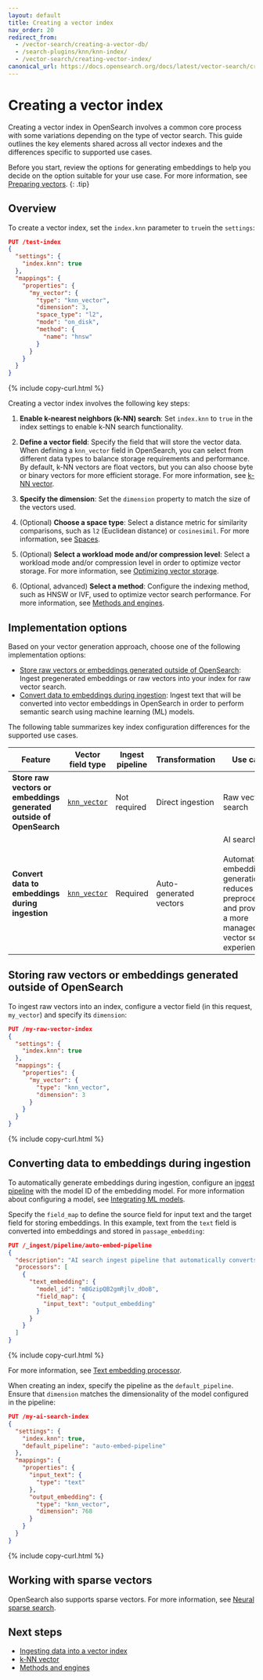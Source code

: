 ```yaml
---
layout: default
title: Creating a vector index
nav_order: 20
redirect_from:
  - /vector-search/creating-a-vector-db/
  - /search-plugins/knn/knn-index/
  - /vector-search/creating-vector-index/
canonical_url: https://docs.opensearch.org/docs/latest/vector-search/creating-vector-index/
---
```


# Creating a vector index

Creating a vector index in OpenSearch involves a common core process with some variations depending on the type of vector search. This guide outlines the key elements shared across all vector indexes and the differences specific to supported use cases.

Before you start, review the options for generating embeddings to help you decide on the option suitable for your use case. For more information, see [Preparing vectors]({{site.url}}{{site.baseurl}}/vector-search/getting-started/vector-search-options/).
{: .tip}

## Overview

To create a vector index, set the `index.knn` parameter to `true`in the `settings`:

```json
PUT /test-index
{
  "settings": {
    "index.knn": true
  },
  "mappings": {
    "properties": {
      "my_vector": {
        "type": "knn_vector",
        "dimension": 3,
        "space_type": "l2",
        "mode": "on_disk",
        "method": {
          "name": "hnsw"
        }     
      }
    }
  }
}
```
{% include copy-curl.html %}


Creating a vector index involves the following key steps:

1. **Enable k-nearest neighbors (k-NN) search**:
   Set `index.knn` to `true` in the index settings to enable k-NN search functionality.

1. **Define a vector field**:
   Specify the field that will store the vector data. When defining a `knn_vector` field in OpenSearch, you can select from different data types to balance storage requirements and performance. By default, k-NN vectors are float vectors, but you can also choose byte or binary vectors for more efficient storage. For more information, see [k-NN vector]({{site.url}}{{site.baseurl}}/field-types/supported-field-types/knn-vector/).

1. **Specify the dimension**:
   Set the `dimension` property to match the size of the vectors used.

1. (Optional) **Choose a space type**:
   Select a distance metric for similarity comparisons, such as `l2` (Euclidean distance) or `cosinesimil`. For more information, see [Spaces]({{site.url}}{{site.baseurl}}/field-types/supported-field-types/knn-spaces/).

1. (Optional) **Select a workload mode and/or compression level**:
   Select a workload mode and/or compression level in order to optimize vector storage. For more information, see [Optimizing vector storage]({{site.url}}{{site.baseurl}}/vector-search/optimizing-storage/).

1. (Optional, advanced) **Select a method**:
   Configure the indexing method, such as HNSW or IVF, used to optimize vector search performance. For more information, see [Methods and engines]({{site.url}}{{site.baseurl}}/field-types/supported-field-types/knn-methods-engines/).

## Implementation options

Based on your vector generation approach, choose one of the following implementation options:

- [Store raw vectors or embeddings generated outside of OpenSearch](#storing-raw-vectors-or-embeddings-generated-outside-of-opensearch): Ingest pregenerated embeddings or raw vectors into your index for raw vector search.  
- [Convert data to embeddings during ingestion](#converting-data-to-embeddings-during-ingestion): Ingest text that will be converted into vector embeddings in OpenSearch in order to perform semantic search using machine learning (ML) models. 

The following table summarizes key index configuration differences for the supported use cases.

| Feature                  | Vector field type | Ingest pipeline | Transformation     | Use case   |
|--------------------------|-----------------------|---------------------|-------------------------|-------------------------|
| **Store raw vectors or embeddings generated outside of OpenSearch**   | [`knn_vector`]({{site.url}}{{site.baseurl}}/field-types/supported-field-types/knn-vector/)         | Not required        | Direct ingestion        | Raw vector search   |
| **Convert data to embeddings during ingestion**      | [`knn_vector`]({{site.url}}{{site.baseurl}}/field-types/supported-field-types/knn-vector/)         | Required            | Auto-generated vectors  | AI search <br><br> Automating embedding generation reduces data preprocessing and provides a more managed vector search experience.     |

## Storing raw vectors or embeddings generated outside of OpenSearch

To ingest raw vectors into an index, configure a vector field (in this request, `my_vector`) and specify its `dimension`:

```json
PUT /my-raw-vector-index
{
  "settings": {
    "index.knn": true
  },
  "mappings": {
    "properties": {
      "my_vector": {
        "type": "knn_vector",
        "dimension": 3
      }
    }
  }
}
```
{% include copy-curl.html %}

## Converting data to embeddings during ingestion

To automatically generate embeddings during ingestion, configure an [ingest pipeline]({{site.url}}{{site.baseurl}}/api-reference/ingest-apis/index/) with the model ID of the embedding model. For more information about configuring a model, see [Integrating ML models]({{site.url}}{{site.baseurl}}/ml-commons-plugin/integrating-ml-models/).

Specify the `field_map` to define the source field for input text and the target field for storing embeddings. In this example, text from the `text` field is converted into embeddings and stored in `passage_embedding`:

```json
PUT /_ingest/pipeline/auto-embed-pipeline
{
  "description": "AI search ingest pipeline that automatically converts text to embeddings",
  "processors": [
    {
      "text_embedding": {
        "model_id": "mBGzipQB2gmRjlv_dOoB",
        "field_map": {
          "input_text": "output_embedding"
        }
      }
    }
  ]
}
```
{% include copy-curl.html %}

For more information, see [Text embedding processor]({{site.url}}{{site.baseurl}}/api-reference/ingest-apis/processors/text-embedding/).

When creating an index, specify the pipeline as the `default_pipeline`. Ensure that `dimension` matches the dimensionality of the model configured in the pipeline:

```json
PUT /my-ai-search-index
{
  "settings": {
    "index.knn": true,
    "default_pipeline": "auto-embed-pipeline"
  },
  "mappings": {
    "properties": {
      "input_text": {
        "type": "text"
      },
      "output_embedding": {
        "type": "knn_vector",
        "dimension": 768
      }
    }
  }
}
```
{% include copy-curl.html %}

## Working with sparse vectors

OpenSearch also supports sparse vectors. For more information, see [Neural sparse search]({{site.url}}{{site.baseurl}}/vector-search/ai-search/neural-sparse-search/).

## Next steps

- [Ingesting data into a vector index]({{site.url}}{{site.baseurl}}/vector-search/searching-data/)
- [k-NN vector]({{site.url}}{{site.baseurl}}/field-types/supported-field-types/knn-vector/)
- [Methods and engines]({{site.url}}{{site.baseurl}}/field-types/supported-field-types/knn-methods-engines/)